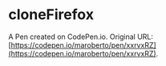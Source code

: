 # cloneFirefox

A Pen created on CodePen.io. Original URL: [https://codepen.io/maroberto/pen/xxrvxRZ](https://codepen.io/maroberto/pen/xxrvxRZ).



